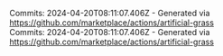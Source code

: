 Commits: 2024-04-20T08:11:07.406Z - Generated via https://github.com/marketplace/actions/artificial-grass
<br>
Commits: 2024-04-20T08:11:07.406Z - Generated via https://github.com/marketplace/actions/artificial-grass
<br>
